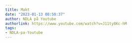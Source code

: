 ```yaml
---
title: Makt
date: "2023-01-13 08:50:37"
author: NDLA på Youtube
authorlink: https://www.youtube.com/watch?v=J11ty8Kc-hM
tags:
- NDLA-pa-Youtube
---
```

